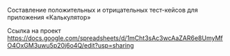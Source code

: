 Составление положительных и отрицательных тест-кейсов для приложения «Калькулятор»

Ссылка на проект https://docs.google.com/spreadsheets/d/1mCht3sAc3wcAaZAR6e8UmyMfO4OxGM3uwu5p20j6o4Q/edit?usp=sharing
